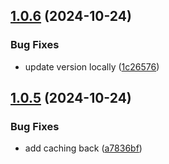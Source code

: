 ## [1.0.6](https://github.com/ocrosby/lambda-kit/compare/v1.0.5...v1.0.6) (2024-10-24)


### Bug Fixes

* update version locally ([1c26576](https://github.com/ocrosby/lambda-kit/commit/1c2657667b6ff9a346c0af0fd86d79df85939878))

## [1.0.5](https://github.com/ocrosby/lambda-kit/compare/v1.0.4...v1.0.5) (2024-10-24)


### Bug Fixes

* add caching back ([a7836bf](https://github.com/ocrosby/lambda-kit/commit/a7836bf7b4ea6c4acf9df1493d5474a2484db9cc))

